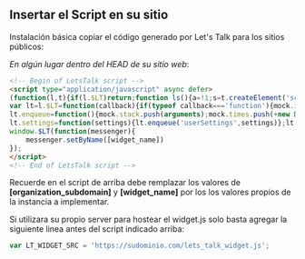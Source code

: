 ## Insertar el Script en su sitio

Instalación básica copiar el código generado por Let's Talk para los sitios públicos:

*En algún lugar dentro del HEAD de su sitio web*:
```html
<!-- Begin of LetsTalk script -->
<script type="application/javascript" async defer>
(function(l,t){if(l.$LT)return;function ls(){a=!1;s=t.createElement('script');s.type='text/javascript';s.src=typeof LT_WIDGET_SRC!=='undefined'?LT_WIDGET_SRC:'https://[organization_subdomain].letsta.lk/widget.js';s.async=!0;s.defer=!0;k=document.getElementsByTagName('script')[0];k.parentNode.insertBefore(s,k)}
var lt=l.$LT=function(callback){if(typeof callback==='function'){mock.initCallBack=callback}}
lt.enqueue=function(){mock.stack.push(arguments);mock.times.push(+new Date)}
lt.settings=function(settings){lt.enqueue('userSettings',settings)};lt.chatMetadata=function(getMetadata){if(typeof getMetadata==='function'){lt.enqueue('metadata',getMetadata())}};lt.setByName=function(name){mock.name=name};var mock=lt._={name:!1,initCallBack:!1,stack:[],times:[+new Date],};if(t.body){ls()}else{if(l.attachEvent){l.attachEvent('onload',ls)}else{l.addEventListener('load',ls,!1)}}})(window,document);
window.$LT(function(messenger){
    messenger.setByName([widget_name])
});
</script>
<!-- End of LetsTalk script -->
```

Recuerde en el script de arriba debe remplazar los valores de
**[organization_subdomain]** y **[widget_name]** por los los valores propios de la instancia a implementar.

Si utilizara su propio server para hostear el widget.js solo basta agregar la siguiente linea antes del script indicado arriba:

```javascript
var LT_WIDGET_SRC = 'https://sudominio.com/lets_talk_widget.js';
```
